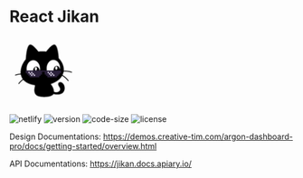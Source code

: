 # React Jikan

<img src="https://raw.githubusercontent.com/tronghieu60s/react-jikan/master/public/images/logo.png" width="120" />

![netlify](https://img.shields.io/netlify/ab13cc54-f87c-416c-a19c-f1605ec6c48a)
![version](https://img.shields.io/github/package-json/v/tronghieu60s/react-jikan)
![code-size](https://img.shields.io/github/languages/code-size/tronghieu60s/react-jikan)
![license](https://img.shields.io/github/license/tronghieu60s/react-jikan)

Design Documentations: https://demos.creative-tim.com/argon-dashboard-pro/docs/getting-started/overview.html

API Documentations: https://jikan.docs.apiary.io/
